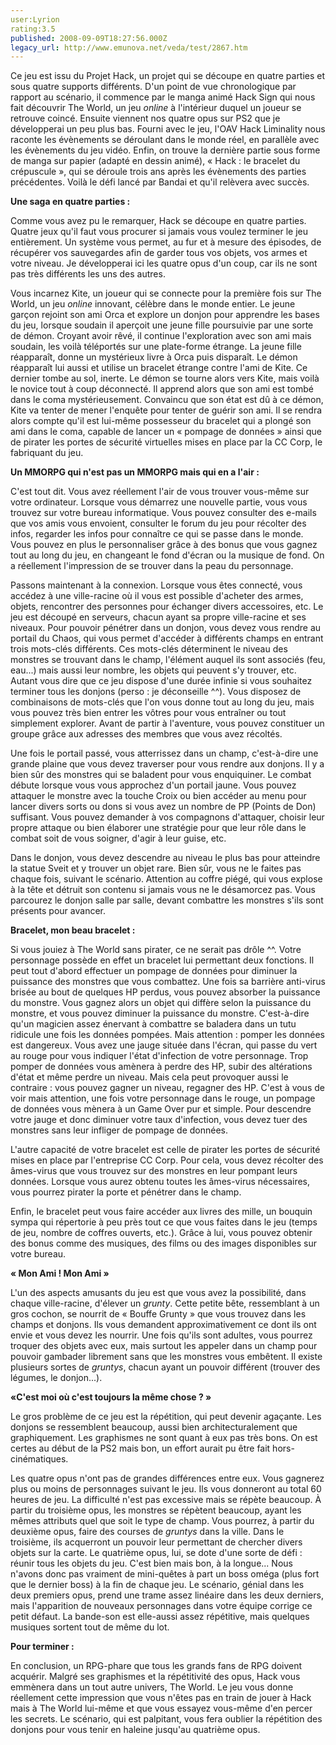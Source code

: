 ```yaml
---
user:Lyrion
rating:3.5
published: 2008-09-09T18:27:56.000Z
legacy_url: http://www.emunova.net/veda/test/2867.htm
---
```

Ce jeu est issu du Projet Hack, un projet qui se découpe en quatre parties et sous quatre supports différents. D'un point de vue chronologique par rapport au scénario, il commence par le manga animé Hack Sign qui nous fait découvrir The World, un jeu _online_ à l'intérieur duquel un joueur se retrouve coincé. Ensuite viennent nos quatre opus sur PS2 que je développerai un peu plus bas. Fourni avec le jeu, l'OAV Hack Liminality nous raconte les évènements se déroulant dans le monde réel, en parallèle avec les évènements du jeu vidéo. Enfin, on trouve la dernière partie sous forme de manga sur papier (adapté en dessin animé), « Hack : le bracelet du crépuscule », qui se déroule trois ans après les évènements des parties précédentes. Voilà le défi lancé par Bandai et qu'il relèvera avec succès.  

  

**Une saga en quatre parties :**  

Comme vous avez pu le remarquer, Hack se découpe en quatre parties. Quatre jeux qu'il faut vous procurer si jamais vous voulez terminer le jeu entièrement. Un système vous permet, au fur et à mesure des épisodes, de récupérer vos sauvegardes afin de garder tous vos objets, vos armes et votre niveau. Je développerai ici les quatre opus d'un coup, car ils ne sont pas très différents les uns des autres.  

Vous incarnez Kite, un joueur qui se connecte pour la première fois sur The World, un jeu _online_ innovant, célèbre dans le monde entier. Le jeune garçon rejoint son ami Orca et explore un donjon pour apprendre les bases du jeu, lorsque soudain il aperçoit une jeune fille poursuivie par une sorte de démon. Croyant avoir rêvé, il continue l'exploration avec son ami mais soudain, les voilà téléportés sur une plate-forme étrange. La jeune fille réapparaît, donne un mystérieux livre à Orca puis disparaît. Le démon réapparaît lui aussi et utilise un bracelet étrange contre l'ami de Kite. Ce dernier tombe au sol, inerte. Le démon se tourne alors vers Kite, mais voilà le novice tout à coup déconnecté. Il apprend alors que son ami est tombé dans le coma mystérieusement. Convaincu que son état est dû à ce démon, Kite va tenter de mener l'enquête pour tenter de guérir son ami. Il se rendra alors compte qu'il est lui-même possesseur du bracelet qui a plongé son ami dans le coma, capable de lancer un « pompage de données » ainsi que de pirater les portes de sécurité virtuelles mises en place par la CC Corp, le fabriquant du jeu.  

  

**Un MMORPG qui n'est pas un MMORPG mais qui en a l'air :**  

C'est tout dit. Vous avez réellement l'air de vous trouver vous-même sur votre ordinateur. Lorsque vous démarrez une nouvelle partie, vous vous trouvez sur votre bureau informatique. Vous pouvez consulter des e-mails que vos amis vous envoient, consulter le forum du jeu pour récolter des infos, regarder les infos pour connaître ce qui se passe dans le monde. Vous pouvez en plus le personnaliser grâce à des bonus que vous gagnez tout au long du jeu, en changeant le fond d'écran ou la musique de fond. On a réellement l'impression de se trouver dans la peau du personnage.  

Passons maintenant à la connexion. Lorsque vous êtes connecté, vous accédez à une ville-racine où il vous est possible d'acheter des armes, objets, rencontrer des personnes pour échanger divers accessoires, etc. Le jeu est découpé en serveurs, chacun ayant sa propre ville-racine et ses niveaux. Pour pouvoir pénétrer dans un donjon, vous devez vous rendre au portail du Chaos, qui vous permet d'accéder à différents champs en entrant trois mots-clés différents. Ces mots-clés déterminent le niveau des monstres se trouvant dans le champ, l'élément auquel ils sont associés (feu, eau...) mais aussi leur nombre, les objets qui peuvent s'y trouver, etc. Autant vous dire que ce jeu dispose d'une durée infinie si vous souhaitez terminer tous les donjons (perso : je déconseille ^^). Vous disposez de combinaisons de mots-clés que l'on vous donne tout au long du jeu, mais vous pouvez très bien entrer les vôtres pour vous entraîner ou tout simplement explorer. Avant de partir à l'aventure, vous pouvez constituer un groupe grâce aux adresses des membres que vous avez récoltés.  

Une fois le portail passé, vous atterrissez dans un champ, c'est-à-dire une grande plaine que vous devez traverser pour vous rendre aux donjons. Il y a bien sûr des monstres qui se baladent pour vous enquiquiner. Le combat débute lorsque vous vous approchez d'un portail jaune. Vous pouvez attaquer le monstre avec la touche Croix ou bien accéder au menu pour lancer divers sorts ou dons si vous avez un nombre de PP (Points de Don) suffisant. Vous pouvez demander à vos compagnons d'attaquer, choisir leur propre attaque ou bien élaborer une stratégie pour que leur rôle dans le combat soit de vous soigner, d'agir à leur guise, etc.  

Dans le donjon, vous devez descendre au niveau le plus bas pour atteindre la statue Sveit et y trouver un objet rare. Bien sûr, vous ne le faites pas chaque fois, suivant le scénario. Attention au coffre piégé, qui vous explose à la tête et détruit son contenu si jamais vous ne le désamorcez pas. Vous parcourez le donjon salle par salle, devant combattre les monstres s'ils sont présents pour avancer.  

  

**Bracelet, mon beau bracelet :**  

Si vous jouiez à The World sans pirater, ce ne serait pas drôle ^^. Votre personnage possède en effet un bracelet lui permettant deux fonctions. Il peut tout d'abord effectuer un pompage de données pour diminuer la puissance des monstres que vous combattez. Une fois sa barrière anti-virus brisée au bout de quelques HP perdus, vous pouvez absorber la puissance du monstre. Vous gagnez alors un objet qui diffère selon la puissance du monstre, et vous pouvez diminuer la puissance du monstre. C'est-à-dire qu'un magicien assez énervant à combattre se baladera dans un tutu ridicule une fois les données pompées. Mais attention : pomper les données est dangereux. Vous avez une jauge située dans l'écran, qui passe du vert au rouge pour vous indiquer l'état d'infection de votre personnage. Trop pomper de données vous amènera à perdre des HP, subir des altérations d'état et même perdre un niveau. Mais cela peut provoquer aussi le contraire : vous pouvez gagner un niveau, regagner des HP. C'est à vous de voir mais attention, une fois votre personnage dans le rouge, un pompage de données vous mènera à un Game Over pur et simple. Pour descendre votre jauge et donc diminuer votre taux d'infection, vous devez tuer des monstres sans leur infliger de pompage de données.  

L'autre capacité de votre bracelet est celle de pirater les portes de sécurité mises en place par l'entreprise CC Corp. Pour cela, vous devez récolter des âmes-virus que vous trouvez sur des monstres en leur pompant leurs données. Lorsque vous aurez obtenu toutes les âmes-virus nécessaires, vous pourrez pirater la porte et pénétrer dans le champ.  

Enfin, le bracelet peut vous faire accéder aux livres des mille, un bouquin sympa qui répertorie à peu près tout ce que vous faites dans le jeu (temps de jeu, nombre de coffres ouverts, etc.). Grâce à lui, vous pouvez obtenir des bonus comme des musiques, des films ou des images disponibles sur votre bureau.  

  

**« Mon Ami ! Mon Ami »**  

L'un des aspects amusants du jeu est que vous avez la possibilité, dans chaque ville-racine, d'élever un _grunty_. Cette petite bête, ressemblant à un gros cochon, se nourrit de « Bouffe Grunty » que vous trouvez dans les champs et donjons. Ils vous demandent approximativement ce dont ils ont envie et vous devez les nourrir. Une fois qu'ils sont adultes, vous pourrez troquer des objets avec eux, mais surtout les appeler dans un champ pour pouvoir gambader librement sans que les monstres vous embêtent. Il existe plusieurs sortes de _gruntys_, chacun ayant un pouvoir différent (trouver des légumes, le donjon...).  

  

**«C'est moi où c'est toujours la même chose ? »**  

Le gros problème de ce jeu est la répétition, qui peut devenir agaçante. Les donjons se ressemblent beaucoup, aussi bien architecturalement que graphiquement. Les graphismes ne sont quant à eux pas très bons. On est certes au début de la PS2 mais bon, un effort aurait pu être fait hors-cinématiques.  

Les quatre opus n'ont pas de grandes différences entre eux. Vous gagnerez plus ou moins de personnages suivant le jeu. Ils vous donneront au total 60 heures de jeu. La difficulté n'est pas excessive mais se répète beaucoup. À partir du troisième opus, les monstres se répètent beaucoup, ayant les mêmes attributs quel que soit le type de champ. Vous pourrez, à partir du deuxième opus, faire des courses de _gruntys_ dans la ville. Dans le troisième, ils acquerront un pouvoir leur permettant de chercher divers objets sur la carte. Le quatrième opus, lui, se dote d'une sorte de défi : réunir tous les objets du jeu. C'est bien mais bon, à la longue... Nous n'avons donc pas vraiment de mini-quêtes à part un boss oméga (plus fort que le dernier boss) à la fin de chaque jeu. Le scénario, génial dans les deux premiers opus, prend une trame assez linéaire dans les deux derniers, mais l'apparition de nouveaux personnages dans votre équipe corrige ce petit défaut. La bande-son est elle-aussi assez répétitive, mais quelques musiques sortent tout de même du lot.  

  

**Pour terminer :**  

  

En conclusion, un RPG-phare que tous les grands fans de RPG doivent acquérir. Malgré ses graphismes et la répétitivité des opus, Hack vous emmènera dans un tout autre univers, The World. Le jeu vous donne réellement cette impression que vous n'êtes pas en train de jouer à Hack mais à The World lui-même et que vous essayez vous-même d'en percer les secrets. Le scénario, qui est palpitant, vous fera oublier la répétition des donjons pour vous tenir en haleine jusqu'au quatrième opus.